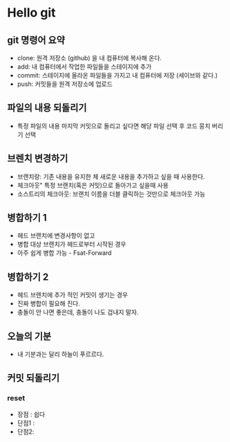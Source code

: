 # Hello git

## git 명령어 요약

- clone: 원격 저장소 (github) 을 내 컴퓨터에 복사해 온다.
- add: 내 컴퓨터에서 작업한 파일들을 스테이지에 추가
- commit: 스테이지에 올라온 파일들을 가지고 내 컴퓨터에 저장 (세이브와 같다.)
- push: 커밋들을 원격 저장소에 업로드

## 파일의 내용 되돌리기

- 특정 파일의 내용 마지막 커밋으로 돌리고 싶다면 해당 파일 선택 후 코드 뭉치 버리기 선택

## 브렌치 변경하기

- 브랜치랑: 기존 내용을 유지한 체 새로운 내용을 추가하고 싶을 때 사용한다.
- 체크아웃" 특정 브랜치(혹은 커밋)으로 돌아가고 싶을때 사용
- 소스트리의 체크아웃: 브랜치 이름을 더블 클릭하는 것만으로 체크아웃 가능

## 병합하기 1

- 헤드 브랜치에 변경사항이 없고
- 병합 대상 브랜치가 헤드로부터 시작된 경우
- 아주 쉽게 병합 가능 - Fsat-Forward

## 병합하기 2

- 헤드 브렌치에 추가 적인 커밋이 생기는 경우
- 진짜 병합이 필요해 진다.
- 충돌이 안 나면 좋은데, 충돌이 나도 겁내지 말자.

## 오늘의 기분

- 내 기분과는 달리 하늘이 푸르르다.

## 커밋 되돌리기

### reset

- 장점 : 쉽다
- 단점1 : 
- 단점2: